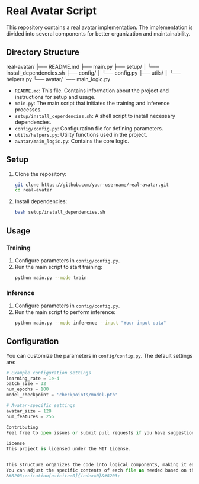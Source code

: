 # Real Avatar Script

This repository contains a real avatar implementation. The implementation is divided into several components for better organization and maintainability.

## Directory Structure
real-avatar/
├── README.md
├── main.py
├── setup/
│ └── install_dependencies.sh
├── config/
│ └── config.py
├── utils/
│ └── helpers.py
└── avatar/
└── main_logic.py

- `README.md`: This file. Contains information about the project and instructions for setup and usage.
- `main.py`: The main script that initiates the training and inference processes.
- `setup/install_dependencies.sh`: A shell script to install necessary dependencies.
- `config/config.py`: Configuration file for defining parameters.
- `utils/helpers.py`: Utility functions used in the project.
- `avatar/main_logic.py`: Contains the core logic.

## Setup

1. Clone the repository:
    ```bash
    git clone https://github.com/your-username/real-avatar.git
    cd real-avatar
    ```

2. Install dependencies:
    ```bash
    bash setup/install_dependencies.sh
    ```

## Usage

### Training

1. Configure parameters in `config/config.py`.
2. Run the main script to start training:
    ```bash
    python main.py --mode train
    ```

### Inference

1. Configure parameters in `config/config.py`.
2. Run the main script to perform inference:
    ```bash
    python main.py --mode inference --input "Your input data"
    ```

## Configuration

You can customize the parameters in `config/config.py`. The default settings are:

```python
# Example configuration settings
learning_rate = 1e-4
batch_size = 32
num_epochs = 100
model_checkpoint = 'checkpoints/model.pth'

# Avatar-specific settings
avatar_size = 128
num_features = 256

Contributing
Feel free to open issues or submit pull requests if you have suggestions or improvements.

License
This project is licensed under the MIT License.


This structure organizes the code into logical components, making it easier to maintain and extend.
You can adjust the specific contents of each file as needed based on the detailed logic and functionality of your original script.
&#8203;:citation[oaicite:0]{index=0}&#8203;


